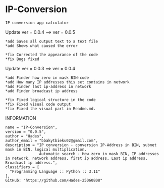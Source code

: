 # IP-Conversion
    IP conversion app calculator

  Update ver = 0.0.4 ==> ver = 0.0.5
    
    *add Saves all output text to a text file
    *add Shows what caused the error
    
    *fix Corrected the appearance of the code
    *fix Bugs fixed

  Update ver = 0.0.3 ==> ver = 0.0.4

    *add Finder how zero in mask BIN-code
    *add How many IP addresses this set contains in network
    *add Finder last ip-address in network
    *add Finder broadcast ip address
    
    *fix Fixed logical structure in the code
    *fix Fixed visual code output
    *fix Fixed the visual part in Readme.md.

  INFORMATION

    name = "IP-Conversion",
    version = "0.0.5",
    author = "Hades",
    author_email = "bbakytbieku02@gmail.com",
    description = "IP conversion - conversion IP-Address in BIN, subnet mask in BIN, logical multiplication. 
                   Automatic search - How zero in mask BIN, IP addresses in network, network address, first ip address, Last ip address, Broadcast ip address.",
    classifiers = [
      "Programming Language :: Python :: 3.11"
    ],
    GitHub: "https://github.com/Hades-25060808"
